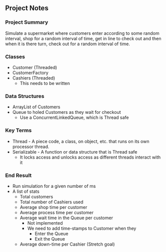 ## Project Notes

### Project Summary

Simulate a supermarket where customers enter
according to some random interval, shop for a random 
interval of time, get in line to check out and then 
when it is there turn, check out for a random interval
of time.

### Classes

* Customer (Threaded)
* CustomerFactory 
* Cashiers (Threaded)
  * This needs to be written

### Data Structures

* ArrayList of Customers
* Queue to holed Customers as they wait for checkout
  * Use a ConcurrentLinkedQueue, which is Thread safe

### Key Terms

* Thread - A piece code, a class, on object, etc. that runs on its own processor thread.
* Serializable - A function or data structure that is Thread safe
  * It locks access and unlocks access as different threads interact with it

### End Result

* Run simulation for a given number of ms
* A list of stats
  * Total customers
  * Total number of Cashiers used
  * Average shop time per customer
  * Average process time per customer
  * Average wait time in the Queue per customer
    * Not implemented
    * We need to add time-stamps to Customer when they
      * Enter the Queue
      * Exit the Queue
  * Average down-time per Cashier (Stretch goal)